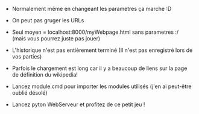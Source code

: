 - Normalement même en changeant les parametres ça marche :D
- On peut pas gruger les URLs
- Seul moyen = localhost:8000/myWebpage.html sans parametres :/ (mais vous pourrez juste pas jouer)
- L'historique n'est pas entièrement terminé (Il n'est pas enregistré lors de vos parties)
- Parfois le chargement est long car il y a beaucoup de liens sur la page de définition du wikipedia! 


- Lancez module.cmd pour importer les modules utilisés (j'en ai peut-être oublié désolé)
- Lancez pyton WebServeur et profitez de ce petit jeu !
